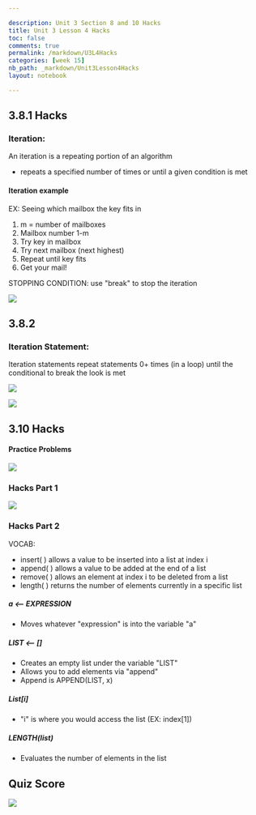 ```yaml
--- 

description: Unit 3 Section 8 and 10 Hacks
title: Unit 3 Lesson 4 Hacks
toc: false
comments: true
permalink: /markdown/U3L4Hacks
categories: [week 15]
nb_path: _markdown/Unit3Lesson4Hacks
layout: notebook

---
```



## 3.8.1 Hacks

### Iteration:

An iteration is a repeating portion of an algorithm
- repeats a specified number of times or until a given condition is met

#### Iteration example

EX: Seeing which mailbox the key fits in
1. m = number of mailboxes
2. Mailbox number 1-m
3. Try key in mailbox
4. Try next mailbox (next highest)
5. Repeat until key fits
6. Get your mail!

STOPPING CONDITION: use "break" to stop the iteration

![]({{site.baseurl}}/images/Baddies4Life.png)


## 3.8.2

### Iteration Statement:
Iteration statements repeat statements 0+ times (in a loop) until the conditional to break the look is met


![]({{site.baseurl}}/images/DescendingList.png)


![]({{site.baseurl}}/images/WhileLoop13.png)


## 3.10 Hacks

#### Practice Problems
![]({{site.baseurl}}/images/PracticeProblem3.10.png)

### Hacks Part 1

![]({{site.baseurl}}/images/MinimumNum.png)

### Hacks Part 2

VOCAB:
- insert( ) allows a value to be inserted into a list at index i
- append( ) allows a value to be added at the end of a list 
- remove( ) allows an element at index i to be deleted from a list
- length( ) returns the number of elements currently in a specific list

##### a <-- EXPRESSION 
- Moves whatever "expression" is into the variable "a"

##### LIST <-- []
- Creates an empty list under the variable "LIST" 
- Allows you to add elements via "append"
- Append is APPEND(LIST, x)

##### List[i]
- "i" is where you would access the list (EX: index[1])

##### LENGTH(list)
- Evaluates the number of elements in the list

## Quiz Score

![]({{site.baseurl}}/images/QuizScore.png)